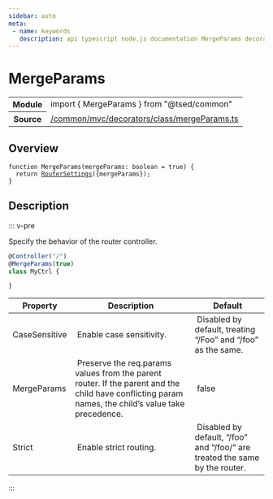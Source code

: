 ```yaml
---
sidebar: auto
meta:
 - name: keywords
   description: api typescript node.js documentation MergeParams decorator
---
```

# MergeParams <Badge text="Decorator" type="decorator"/>
<!-- Summary -->
<section class="symbol-info"><table class="is-full-width"><tbody><tr><th>Module</th><td><div class="lang-typescript"><span class="token keyword">import</span> { MergeParams }&nbsp;<span class="token keyword">from</span>&nbsp;<span class="token string">"@tsed/common"</span></div></td></tr><tr><th>Source</th><td><a href="https://github.com/Romakita/ts-express-decorators/blob/v4.30.1/src//common/mvc/decorators/class/mergeParams.ts#L0-L0">/common/mvc/decorators/class/mergeParams.ts</a></td></tr></tbody></table></section>

<!-- Overview -->
## Overview


<pre><code class="typescript-lang ">function <span class="token function">MergeParams</span><span class="token punctuation">(</span>mergeParams<span class="token punctuation">:</span> <span class="token keyword">boolean</span><span class="token punctuation"> = </span>true<span class="token punctuation">)</span> <span class="token punctuation">{</span>
  return <span class="token function"><a href="/api/common/mvc/decorators/class/RouterSettings.html"><span class="token">RouterSettings</span></a></span><span class="token punctuation">(</span><span class="token punctuation">{</span>mergeParams<span class="token punctuation">}</span><span class="token punctuation">)</span><span class="token punctuation">;</span>
<span class="token punctuation">}</span>
</code></pre>



<!-- Description -->
## Description

::: v-pre

Specify the behavior of the router controller.

```typescript
@Controller("/")
@MergeParams(true)
class MyCtrl {

}
```

Property | Description | Default
---|---|---
CaseSensitive | Enable case sensitivity. | Disabled by default, treating “/Foo” and “/foo” as the same.
MergeParams | Preserve the req.params values from the parent router. If the parent and the child have conflicting param names, the child’s value take precedence. | false
Strict | Enable strict routing. | Disabled by default, “/foo” and “/foo/” are treated the same by the router.


:::